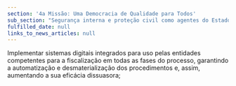 ```yaml
---
section: '4a Missão: Uma Democracia de Qualidade para Todos'
sub_section: "Segurança interna e proteção civil como agentes do Estado de Direito"
fulfilled_date: null
links_to_news_articles: null
---
```


Implementar sistemas digitais integrados para uso pelas entidades competentes para a fiscalização em todas as fases do processo, garantindo a automatização e desmaterialização dos procedimentos e, assim, aumentando a sua eficácia dissuasora;